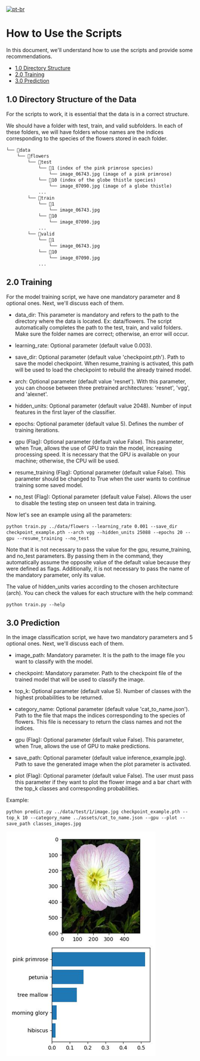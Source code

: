 [![pt-br](https://img.shields.io/badge/lang-pt--br-green.svg)](README.md)

# How to Use the Scripts

In this document, we'll understand how to use the scripts and provide some recommendations.

* [1.0 Directory Structure](#10-directory-structure-of-the-data)
* [2.0 Training](#20-training)
* [3.0 Prediction](#30-prediction)

## 1.0 Directory Structure of the Data

For the scripts to work, it is essential that the data is in a correct structure.

We should have a folder with test, train, and valid subfolders. In each of these folders, we will have folders whose names are the indices corresponding to the species of the flowers stored in each folder.

    └── 📁data
        └── 📁flowers
            └── 📁test 
                └── 📁1 (index of the pink primrose species)
                    └── image_06743.jpg (image of a pink primrose)
                └── 📁10 (index of the globe thistle species)
                    └── image_07090.jpg (image of a globe thistle)
                ...
            └── 📁train
                └── 📁1
                    └── image_06743.jpg
                └── 📁10
                    └── image_07090.jpg
                ...
            └── 📁valid
                └── 📁1
                    └── image_06743.jpg
                └── 📁10
                    └── image_07090.jpg
                ...

## 2.0 Training

For the model training script, we have one mandatory parameter and 8 optional ones. Next, we'll discuss each of them.

- data_dir: This parameter is mandatory and refers to the path to the directory where the data is located. Ex: data/flowers. The script automatically completes the path to the test, train, and valid folders. Make sure the folder names are correct; otherwise, an error will occur.

- learning_rate: Optional parameter (default value 0.003). 

- save_dir: Optional parameter (default value 'checkpoint.pth'). Path to save the model checkpoint. When resume_training is activated, this path will be used to load the checkpoint to rebuild the already trained model.

- arch: Optional parameter (default value 'resnet'). With this parameter, you can choose between three pretrained architectures: 'resnet', 'vgg', and 'alexnet'.

- hidden_units: Optional parameter (default value 2048). Number of input features in the first layer of the classifier.

- epochs: Optional parameter (default value 5). Defines the number of training iterations.

- gpu (Flag): Optional parameter (default value False). This parameter, when True, allows the use of GPU to train the model, increasing processing speed. It is necessary that the GPU is available on your machine; otherwise, the CPU will be used.

- resume_training (Flag): Optional parameter (default value False). This parameter should be changed to True when the user wants to continue training some saved model.

- no_test (Flag): Optional parameter (default value False). Allows the user to disable the testing step on unseen test data in training.

Now let's see an example using all the parameters:

    python train.py ../data/flowers --learning_rate 0.001 --save_dir checkpoint_example.pth --arch vgg --hidden_units 25088 --epochs 20 --gpu --resume_training --no_test

Note that it is not necessary to pass the value for the gpu, resume_training, and no_test parameters. By passing them in the command, they automatically assume the opposite value of the default value because they were defined as flags. Additionally, it is not necessary to pass the name of the mandatory parameter, only its value.

The value of hidden_units varies according to the chosen architecture (arch). You can check the values for each structure with the help command:


    python train.py --help

## 3.0 Prediction

In the image classification script, we have two mandatory parameters and 5 optional ones. Next, we'll discuss each of them.

- image_path: Mandatory parameter. It is the path to the image file you want to classify with the model.

- checkpoint: Mandatory parameter. Path to the checkpoint file of the trained model that will be used to classify the image.

- top_k: Optional parameter (default value 5). Number of classes with the highest probabilities to be returned.

- category_name: Optional parameter (default value 'cat_to_name.json'). Path to the file that maps the indices corresponding to the species of flowers. This file is necessary to return the class names and not the indices.

- gpu (Flag): Optional parameter (default value False). This parameter, when True, allows the use of GPU to make predictions.

- save_path: Optional parameter (default value inference_example.jpg). Path to save the generated image when the plot parameter is activated.

- plot (Flag): Optional parameter (default value False). The user must pass this parameter if they want to plot the flower image and a bar chart with the top_k classes and corresponding probabilities.

Example:


    python predict.py ../data/test/1/image.jpg checkpoint_example.pth --top_k 10 --category_name ../assets/cat_to_name.json --gpu --plot --save_path classes_images.jpg

<img src='../assets/inference_plot.jpg'/>
